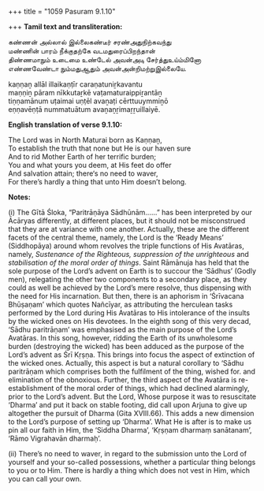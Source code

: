 +++
title = "1059 Pasuram 9.1.10"

+++
**Tamil text and transliteration:**

கண்ணன் அல்லால் இல்லைகண்டீர் சரண்அதுநிற்கவந்து  
மண்ணின் பாரம் நீக்குதற்கே வடமதுரைப்பிறந்தான்  
திண்ணமாநும் உடைமை உண்டேல் அவன்அடி சேர்த்துஉய்ம்மினோ  
எண்ணவேண்டா நும்மதுஆதும் அவன்அன்றிமற்றுஇல்லையே.

kaṇṇaṉ allāl illaikaṇṭīr caraṇatuniṟkavantu  
maṇṇiṉ pāram nīkkutaṟkē vaṭamaturaippiṟantāṉ  
tiṇṇamānum uṭaimai uṇṭēl avaṉaṭi cērttuuymmiṉō  
eṇṇavēṇṭā nummatuātum avaṉaṉṟimaṟṟuillaiyē.

**English translation of verse 9.1.10:**

The Lord was in North Maturai born as Kaṇṇaṉ,  
To establish the truth that none but He is our haven sure  
And to rid Mother Earth of her terrific burden;  
You and what yours you deem, at His feet do offer  
And salvation attain; there‘s no need to waver,  
For there’s hardly a thing that unto Him doesn’t belong.

**Notes:**

\(i\) The Gītā Śloka, “Paritrāṇāya Sādhūnām......” has been interpreted by our Ācāryas differently, at different places, but it should not be misconstrued that they are at variance with one another. Actually, these are the different facets of the central theme, namely, the Lord is the ‘Ready Means’ (Siddhopāya) around whom revolves the triple functions of His Avatāras, namely, *Sustenance of the Righteous, suppression of the unrighteous* and *stabilisation of the moral order of things*. Saint Rāmānuja has held that the sole purpose of the Lord’s advent on Earth is to succour the ‘Sādhus’ (Godly men), relegating the other two components to a secondary place, as they could as well be achieved by the Lord’s mere resolve, thus dispensing with the need for His incarnation. But then, there is an aphorism in ‘Śrīvacana Bhūṣaṇam’ which quotes Nañcīyar, as attributing the herculean tasks performed by the Lord during His Avatāras to His intolerance of the insults by the wicked ones on His devotees. In the eighth song of this very decad, ‘Sādhu paritrāṇam’ was emphasised as the main purpose of the Lord’s Avatāras. In this song, however, ridding the Earth of its unwholesome burden (destroying the wicked) has been adduced as the purpose of the Lord’s advent as Śrī Kṛṣṇa. This brings into focus the aspect of extinction of the wicked ones. Actually, this aspect is but a natural corollary to ‘Sādhu paritrāṇam which comprises both the fulfilment of the thing, wished for. and elimination of the obnoxious. Further, the third aspect of the Avatāra is re-establishment of the moral order of things, which had declined alarmingly, prior to the Lord’s advent. But the Lord, Whose purpose it was to resuscitate ‘Dharma’ and put it back on stable footing, did call upon Arjuna to give up altogether the pursuit of Dharma (Gita XVIII.66). This adds a new dimension to the Lord’s purpose of setting up ‘Dharma’. What He is after is to make us pin all our faith in Him, the ‘Siddha Dharma’, ‘Kṛṣṇam dharmaṃ sanātanam’, ‘Rāmo Vigrahavān dharmaḥ’.

\(ii\) There’s no need to waver, in regard to the submission unto the Lord of yourself and your so-called possessions, whether a particular thing belongs to you or to Him. There is hardly a thing which does not vest in Him, which you can call your own.


